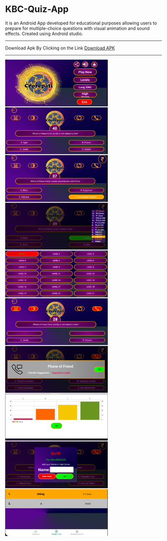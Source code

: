 # KBC-Quiz-App


It is an Android App developed for educational purposes allowing users to prepare for multiple-choice questions with visual animation and sound effects. Created using Android studio.


********************************************************************************************************************************************************************************
Download Apk By Clicking on the Link
<a href="https://github.com/Mr-Ajay-Singh/Whatsapp-Status-Downloader/releases/download/Android/WhatsApp-Status-Downloader.apk" target="_blank" >Download APK</a>

********************************************************************************************************************************************************************************

<span>
<img src="https://github.com/Mr-Ajay-Singh/KBC-Quiz-App/blob/master/app/src/main/res/Kbc/kbc1.jpg" width="330" height="150" />
<img src="https://github.com/Mr-Ajay-Singh/KBC-Quiz-App/blob/master/app/src/main/res/Kbc/kbc2.jpg" width="330" height="150" />
<img src="https://github.com/Mr-Ajay-Singh/KBC-Quiz-App/blob/master/app/src/main/res/Kbc/kbc3.jpg" width="330" height="150" />
<img src="https://github.com/Mr-Ajay-Singh/KBC-Quiz-App/blob/master/app/src/main/res/Kbc/kbc4.jpg" width="330" height="150" />
<img src="https://github.com/Mr-Ajay-Singh/KBC-Quiz-App/blob/master/app/src/main/res/Kbc/kbc5.jpg" width="330" height="150" />
<img src="https://github.com/Mr-Ajay-Singh/KBC-Quiz-App/blob/master/app/src/main/res/Kbc/kbc6.jpg" width="330" height="150" />
<img src="https://github.com/Mr-Ajay-Singh/KBC-Quiz-App/blob/master/app/src/main/res/Kbc/kbc7.jpg" width="330" height="150" />
<img src="https://github.com/Mr-Ajay-Singh/KBC-Quiz-App/blob/master/app/src/main/res/Kbc/kbc8.jpg" width="330" height="150" />
<img src="https://github.com/Mr-Ajay-Singh/KBC-Quiz-App/blob/master/app/src/main/res/Kbc/kbc9.jpg" width="330" height="150" />
<img src="https://github.com/Mr-Ajay-Singh/KBC-Quiz-App/blob/master/app/src/main/res/Kbc/kbc10.jpg" width="330" height="150" />
</span>
